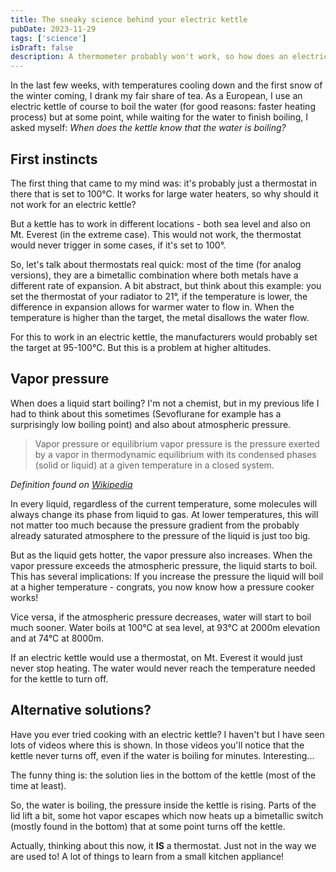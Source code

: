 ```yaml
---
title: The sneaky science behind your electric kettle
pubDate: 2023-11-29
tags: ['science']
isDraft: false
description: A thermometer probably won't work, so how does an electric kettle know, when to stop?
---
```


In the last few weeks, with temperatures cooling down and the first snow of the winter coming, I drank my fair share of tea.
As a European, I use an electric kettle of course to boil the water (for good reasons: faster heating process) but at some point, while waiting for the water to finish boiling, I asked myself: _When does the kettle know that the water is boiling?_

## First instincts

The first thing that came to my mind was: it's probably just a thermostat in there that is set to 100°C. It works for large water heaters, so why should it not work for an electric kettle?

But a kettle has to work in different locations - both sea level and also on Mt. Everest (in the extreme case). This would not work, the thermostat would never trigger in some cases, if it's set to 100°.

So, let's talk about thermostats real quick: most of the time (for analog versions), they are a bimetallic combination where both metals have a different rate of expansion.
A bit abstract, but think about this example: you set the thermostat of your radiator to 21°, if the temperature is lower, the difference in expansion allows for warmer water to flow in.
When the temperature is higher than the target, the metal disallows the water flow.

For this to work in an electric kettle, the manufacturers would probably set the target at 95-100°C. But this is a problem at higher altitudes.

## Vapor pressure

When does a liquid start boiling? I'm not a chemist, but in my previous life I had to think about this sometimes (Sevoflurane for example has a surprisingly low boiling point) and also about atmospheric pressure.

> Vapor pressure or equilibrium vapor pressure is the pressure exerted by a vapor in thermodynamic equilibrium with its condensed phases (solid or liquid) at a given temperature in a closed system.

_Definition found on [Wikipedia](https://en.wikipedia.org/wiki/Vapor_pressure)_

In every liquid, regardless of the current temperature, some molecules will always change its phase from liquid to gas. At lower temperatures, this will not matter too much because the pressure gradient from the probably already saturated atmosphere to the pressure of the liquid is just too big.

But as the liquid gets hotter, the vapor pressure also increases. When the vapor pressure exceeds the atmospheric pressure, the liquid starts to boil. This has several implications: If you increase the pressure the liquid will boil at a higher temperature - congrats, you now know how a pressure cooker works!

Vice versa, if the atmospheric pressure decreases, water will start to boil much sooner. Water boils at 100°C at sea level, at 93°C at 2000m elevation and at 74°C at 8000m.

If an electric kettle would use a thermostat, on Mt. Everest it would just never stop heating. The water would never reach the temperature needed for the kettle to turn off.

## Alternative solutions?

Have you ever tried cooking with an electric kettle? I haven't but I have seen lots of videos where this is shown. In those videos you'll notice that the kettle never turns off, even if the water is boiling for minutes. Interesting...

The funny thing is: the solution lies in the bottom of the kettle (most of the time at least).

So, the water is boiling, the pressure inside the kettle is rising. Parts of the lid lift a bit, some hot vapor escapes which now heats up a bimetallic switch (mostly found in the bottom) that at some point turns off the kettle.

Actually, thinking about this now, it **IS** a thermostat. Just not in the way we are used to! A lot of things to learn from a small kitchen appliance!
